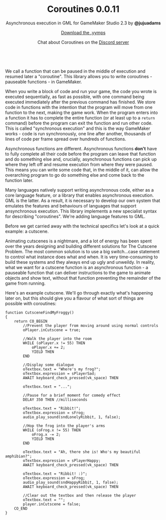 <h1 align="center">Coroutines 0.0.11</h1>

<p align="center">Asynchronous execution in GML for GameMaker Studio 2.3 by <b>@jujuadams</b></p>

<p align="center"><a href="https://github.com/JujuAdams/Coroutines/releases/">Download the .yymps</a></p>
<p align="center">Chat about Coroutines on the <a href="https://discord.gg/8krYCqr">Discord server</a></p>

&nbsp;

&nbsp;

We call a function that can be paused in the middle of execution and resumed later a "coroutine". This library allows you to write coroutines - pauseable functions - in GameMaker.

When you write a block of code and run your game, the code you wrote is executed sequentially, as fast as possible, with one command being executed immediately after the previous command has finished. We store code in functions with the intention that the program will move from one function to the next, making the game work. When the program enters into a function it has to complete the entire function (or at least up to a `return` command) before the program can exit the function and run other code. This is called "synchronous execution" and this is the way GameMaker works - code is run synchronously, one line after another, thousands of lines of code per frame spread over hundreds of functions.

Asynchronous functions are different. Asynchronous functions **don't** have to fully complete all their code before the program can leave that function and do something else and, crucially, asynchronous functions can pick up where they left off and resume execution from where they were paused. This means you can write some code that, in the middle of it, can allow the overarching program to go do something else and come back to the function later.

Many languages natively support writing asynchronous code, either as a core language feature, or a library that enables asynchronous execution. GML is the latter. As a result, it is necessary to develop our own system that emulates the features and behaviours of languages that support ansynchronous execution. This library implements a new specialist syntax for describing "coroutines". We're adding language features to GML.

Before we get carried away with the technical specifics let's look at a quick example: a cutscene.

Animating cutscenes is a nightmare, and a lot of energy has been spent over the years designing and building different solutions for The Cutscene Problem. The most common solution is to use a big switch...case statement to control what instance does what and when. It is very time-consuming to build these systems and they always end up ugly and unweildy. In reality, what we want for a cutscene function is an asynchronous function - a pauseable function that can deliver instructions to the game to animate objects and show text, without that function preventing the remainder of the game from running.

Here's an example cutscene. We'll go through exactly what's happening later on, but this should give you a flavour of what sort of things are possible with coroutines:

```
function CutsceneFindMyFroggy()
{
	return CO_BEGIN
		//Prevent the player from moving around using normal controls
		oPlayer.inCutscene = true;
		
		//Walk the player into the room
		WHILE (oPlayer.x != 55) THEN
			oPlayer.x += 2;
			YIELD THEN
		END
		
		//Display some dialogue
		oTextbox.text = "Where's my frog?";
		oTextbox.expression = sPlayerSad;
		AWAIT keyboard_check_pressed(vk_space) THEN
		
		oTextbox.text = "...";
		
		//Pause for a brief moment for comedy effect
		DELAY 350 THEN //milliseconds
		
		oTextbox.text = "Ribbit!";
		oTextbox.expression = sFrog;
		audio_play_sound(sndLonelyRibbit, 1, false);
		
		//Hop the frog into the player's arms
		WHILE (oFrog.x != 55) THEN
			oFrog.x -= 2;
			YIELD THEN
		END
		
		oTextbox.text = "Ah, there she is! Who's my beautiful amphibian?";
		oTextbox.expression = sPlayerHappy;
		AWAIT keyboard_check_pressed(vk_space) THEN
		
		oTextbox.text = "Ribbit! :)";
		oTextbox.expression = sFrog;
		audio_play_sound(sndHappyRibbit, 1, false);
		AWAIT keyboard_check_pressed(vk_space) THEN
		
		//Clear out the textbox and then release the player
		oTextbox.text = "";
		player.inCutscene = false;
	CO_END
}
```
